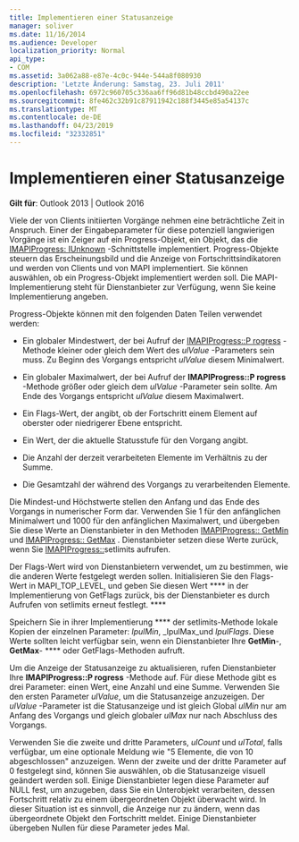 ```yaml
---
title: Implementieren einer Statusanzeige
manager: soliver
ms.date: 11/16/2014
ms.audience: Developer
localization_priority: Normal
api_type:
- COM
ms.assetid: 3a062a88-e87e-4c0c-944e-544a8f080930
description: 'Letzte Änderung: Samstag, 23. Juli 2011'
ms.openlocfilehash: 6972c960705c336aa6ff96d81b48ccbd490a22ee
ms.sourcegitcommit: 8fe462c32b91c87911942c188f3445e85a54137c
ms.translationtype: MT
ms.contentlocale: de-DE
ms.lasthandoff: 04/23/2019
ms.locfileid: "32332851"
---
```

# <a name="implementing-a-progress-indicator"></a>Implementieren einer Statusanzeige

  
  
**Gilt für**: Outlook 2013 | Outlook 2016 
  
Viele der von Clients initiierten Vorgänge nehmen eine beträchtliche Zeit in Anspruch. Einer der Eingabeparameter für diese potenziell langwierigen Vorgänge ist ein Zeiger auf ein Progress-Objekt, ein Objekt, das die [IMAPIProgress: IUnknown](imapiprogressiunknown.md) -Schnittstelle implementiert. Progress-Objekte steuern das Erscheinungsbild und die Anzeige von Fortschrittsindikatoren und werden von Clients und von MAPI implementiert. Sie können auswählen, ob ein Progress-Objekt implementiert werden soll. Die MAPI-Implementierung steht für Dienstanbieter zur Verfügung, wenn Sie keine Implementierung angeben. 
  
Progress-Objekte können mit den folgenden Daten Teilen verwendet werden:
  
- Ein globaler Mindestwert, der bei Aufruf der [IMAPIProgress::P rogress](imapiprogress-progress.md) -Methode kleiner oder gleich dem Wert des _ulValue_ -Parameters sein muss. Zu Beginn des Vorgangs entspricht _ulValue_ diesem Minimalwert. 
    
- Ein globaler Maximalwert, der bei Aufruf der **IMAPIProgress::P rogress** -Methode größer oder gleich dem _ulValue_ -Parameter sein sollte. Am Ende des Vorgangs entspricht _ulValue_ diesem Maximalwert. 
    
- Ein Flags-Wert, der angibt, ob der Fortschritt einem Element auf oberster oder niedrigerer Ebene entspricht.
    
- Ein Wert, der die aktuelle Statusstufe für den Vorgang angibt.
    
- Die Anzahl der derzeit verarbeiteten Elemente im Verhältnis zu der Summe.
    
- Die Gesamtzahl der während des Vorgangs zu verarbeitenden Elemente.
    
Die Mindest-und Höchstwerte stellen den Anfang und das Ende des Vorgangs in numerischer Form dar. Verwenden Sie 1 für den anfänglichen Minimalwert und 1000 für den anfänglichen Maximalwert, und übergeben Sie diese Werte an Dienstanbieter in den Methoden [IMAPIProgress:: GetMin](imapiprogress-getmin.md) und [IMAPIProgress:: GetMax](imapiprogress-getmax.md) . Dienstanbieter setzen diese Werte zurück, wenn Sie [IMAPIProgress::](imapiprogress-setlimits.md)setlimits aufrufen. 
  
Der Flags-Wert wird von Dienstanbietern verwendet, um zu bestimmen, wie die anderen Werte festgelegt werden sollen. Initialisieren Sie den Flags-Wert in MAPI_TOP_LEVEL, und geben Sie diesen Wert **** in der Implementierung von GetFlags zurück, bis der Dienstanbieter es durch Aufrufen von setlimits erneut festlegt. **** 
  
Speichern Sie in ihrer Implementierung **** der setlimits-Methode lokale Kopien der einzelnen Parameter: _lpulMin_, _lpulMax_und _lpulFlags_. Diese Werte sollten leicht verfügbar sein, wenn ein Dienstanbieter Ihre **GetMin**-, **GetMax**- **** oder GetFlags-Methoden aufruft. 
  
Um die Anzeige der Statusanzeige zu aktualisieren, rufen Dienstanbieter Ihre **IMAPIProgress::P rogress** -Methode auf. Für diese Methode gibt es drei Parameter: einen Wert, eine Anzahl und eine Summe. Verwenden Sie den ersten Parameter _ulValue_, um die Statusanzeige anzuzeigen. Der _ulValue_ -Parameter ist die Statusanzeige und ist gleich Global _ulMin_ nur am Anfang des Vorgangs und gleich globaler _ulMax_ nur nach Abschluss des Vorgangs. 
  
Verwenden Sie die zweite und dritte Parameters, _ulCount_ und _ulTotal_, falls verfügbar, um eine optionale Meldung wie "5 Elemente, die von 10 abgeschlossen" anzuzeigen. Wenn der zweite und der dritte Parameter auf 0 festgelegt sind, können Sie auswählen, ob die Statusanzeige visuell geändert werden soll. Einige Dienstanbieter legen diese Parameter auf NULL fest, um anzugeben, dass Sie ein Unterobjekt verarbeiten, dessen Fortschritt relativ zu einem übergeordneten Objekt überwacht wird. In dieser Situation ist es sinnvoll, die Anzeige nur zu ändern, wenn das übergeordnete Objekt den Fortschritt meldet. Einige Dienstanbieter übergeben Nullen für diese Parameter jedes Mal. 
  

